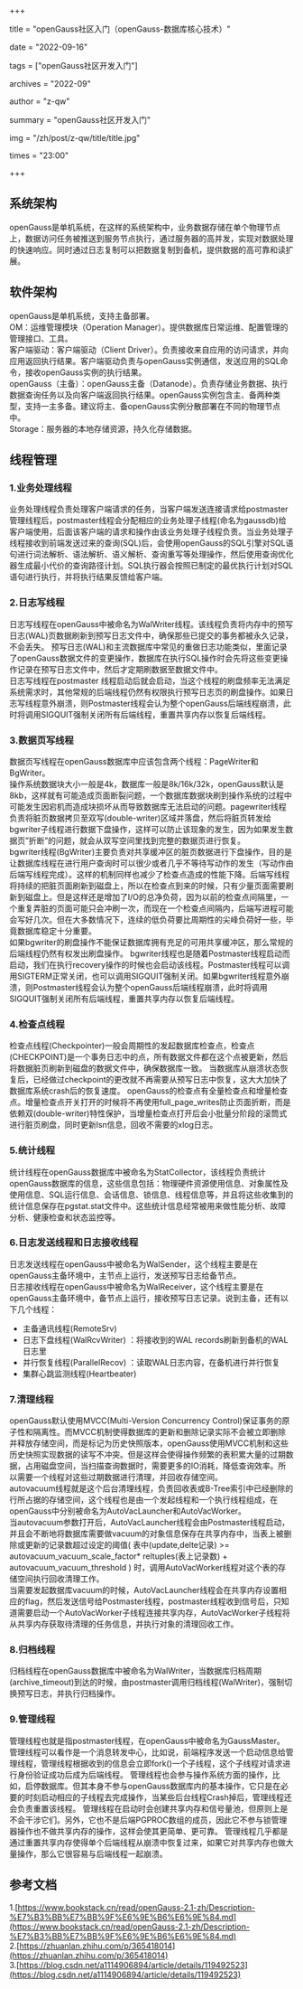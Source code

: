 +++

title = "openGauss社区入门（openGauss-数据库核心技术）" 

date = "2022-09-16" 

tags = ["openGauss社区开发入门"] 

archives = "2022-09" 

author = "z-qw" 

summary = "openGauss社区开发入门" 

img = "/zh/post/z-qw/title/title.jpg"  

times = "23:00" 

+++
## 系统架构
openGauss是单机系统，在这样的系统架构中，业务数据存储在单个物理节点上，数据访问任务被推送到服务节点执行，通过服务器的高并发，实现对数据处理的快速响应。同时通过日志复制可以把数据复制到备机，提供数据的高可靠和读扩展。
## 软件架构
openGauss是单机系统，支持主备部署。<br />OM：运维管理模块（Operation Manager）。提供数据库日常运维、配置管理的管理接口、工具。<br />客户端驱动：客户端驱动（Client Driver）。负责接收来自应用的访问请求，并向应用返回执行结果。客户端驱动负责与openGauss实例通信，发送应用的SQL命令，接收openGauss实例的执行结果。<br />openGauss（主备）：openGauss主备（Datanode）。负责存储业务数据、执行数据查询任务以及向客户端返回执行结果。openGauss实例包含主、备两种类型，支持一主多备。建议将主、备openGauss实例分散部署在不同的物理节点中。<br />Storage：服务器的本地存储资源，持久化存储数据。
## 线程管理
### 1.**业务处理线程**
业务处理线程负责处理客户端请求的任务，当客户端发送连接请求给postmaster管理线程后，postmaster线程会分配相应的业务处理子线程(命名为gaussdb)给客户端使用，后面该客户端的请求和操作由该业务处理子线程负责。当业务处理子线程接收到前端发送过来的查询(SQL)后，会使用openGauss的SQL引擎对SQL语句进行词法解析、语法解析、语义解析、查询重写等处理操作，然后使用查询优化器生成最小代价的查询路径计划。SQL执行器会按照已制定的最优执行计划对SQL语句进行执行，并将执行结果反馈给客户端。
### 2.**日志写线程**
日志写线程在openGauss中被命名为WalWriter线程。该线程负责将内存中的预写日志(WAL)页数据刷新到预写日志文件中，确保那些已提交的事务都被永久记录，不会丢失。 预写日志(WAL)和主流数据库中常见的重做日志功能类似，里面记录了openGauss数据文件的变更操作，数据库在执行SQL操作时会先将这些变更操作记录在预写日志文件中，然后才定期刷数据至数据文件中。<br />日志写线程在postmaster 线程启动后就会启动，当这个线程的刷盘频率无法满足系统需求时，其他常规的后端线程仍然有权限执行预写日志页的刷盘操作。如果日志写线程意外崩溃，则Postmaster线程会认为整个openGauss后端线程崩溃，此时将调用SIGQUIT强制关闭所有后端线程，重置共享内存以恢复后端线程。
### 3.数据页写线程
数据页写线程在openGauss数据库中应该包含两个线程：PageWriter和BgWriter。<br />操作系统数据块大小一般是4k，数据库一般是8k/16k/32k，openGauss默认是8kb，这样就有可能造成页面断裂问题，一个数据库数据块刷到操作系统的过程中可能发生因宕机而造成块损坏从而导致数据库无法启动的问题。pagewriter线程负责将脏页数据拷贝至双写(double-writer)区域并落盘，然后将脏页转发给bgwriter子线程进行数据下盘操作，这样可以防止该现象的发生，因为如果发生数据页”折断”的问题，就会从双写空间里找到完整的数据页进行恢复。<br />bgwriter线程(BgWriter)主要负责对共享缓冲区的脏页数据进行下盘操作，目的是让数据库线程在进行用户查询时可以很少或者几乎不等待写动作的发生（写动作由后端写线程完成）。这样的机制同样也减少了检查点造成的性能下降。后端写线程将持续的把脏页面刷新到磁盘上，所以在检查点到来的时候，只有少量页面需要刷新到磁盘上。但是这样还是增加了I/O的总净负荷，因为以前的检查点间隔里，一个重复弄脏的页面可能只会冲刷一次，而现在一个检查点间隔内，后端写进程可能会写好几次。但在大多数情况下，连续的低负荷要比周期性的尖峰负荷好一些，毕竟数据库稳定十分重要。<br />如果bgwriter的刷盘操作不能保证数据库拥有充足的可用共享缓冲区，那么常规的后端线程仍然有权发出刷盘操作。 bgwriter线程也是随着Postmaster线程启动而启动，我们在执行recovery操作的时候也会启动该线程。Postmaster线程可以调用SIGTERM正常关闭，也可以调用SIGQUIT强制关闭。如果bgwriter线程意外崩溃，则Postmaster线程会认为整个openGauss后端线程崩溃，此时将调用SIGQUIT强制关闭所有后端线程，重置共享内存以恢复后端线程。
### 4.检查点线程
检查点线程(Checkpointer)一般会周期性的发起数据库检查点，检查点(CHECKPOINT)是一个事务日志中的点，所有数据文件都在这个点被更新，然后将数据脏页刷新到磁盘的数据文件中，确保数据库一致。 当数据库从崩溃状态恢复后，已经做过checkpoint的更改就不再需要从预写日志中恢复，这大大加快了数据库系统crash后的恢复速度。 openGauss的检查点有全量检查点和增量检查点。增量检查点开关打开的时候将不再使用full_page_writes防止页面折断，而是依赖双(double-writer)特性保护，当增量检查点打开后会小批量分阶段的滚筒式进行脏页刷盘，同时更新lsn信息，回收不需要的xlog日志。
### 5.统计线程
统计线程在openGauss数据库中被命名为StatCollector，该线程负责统计openGauss数据库的信息，这些信息包括：物理硬件资源使用信息、对象属性及使用信息、SQL运行信息、会话信息、锁信息、线程信息等，并且将这些收集到的统计信息保存在pgstat.stat文件中。这些统计信息经常被用来做性能分析、故障分析、健康检查和状态监控等。
### 6.日志发送线程和日志接收线程
日志发送线程在openGauss中被命名为WalSender，这个线程主要是在openGauss主备环境中，主节点上运行，发送预写日志给备节点。<br />日志接收线程在openGauss中被命名为WalReceiver，这个线程主要是在openGauss主备环境中，备节点上运行，接收预写日志记录。说到主备，还有以下几个线程：

- 主备通讯线程(RemoteSrv)
- 日志下盘线程(WalRcvWriter) ：将接收到的WAL records刷新到备机的WAL日志里
- 并行恢复线程(ParallelRecov) ：读取WAL日志内容，在备机进行并行恢复
- 集群心跳监测线程(Heartbeater)
### 7.清理线程
openGauss默认使用MVCC(Multi-Version Concurrency Control)保证事务的原子性和隔离性。而MVCC机制使得数据库的更新和删除记录实际不会被立即删除并释放存储空间，而是标记为历史快照版本，openGauss使用MVCC机制和这些历史快照实现数据的读写不冲突。但是这样会使得操作频繁的表积累大量的过期数据，占用磁盘空间，当扫描查询数据时，需要更多的IO消耗，降低查询效率。所以需要一个线程对这些过期数据进行清理，并回收存储空间。<br />autovacuum线程就是这个后台清理线程，负责回收表或B-Tree索引中已经删除的行所占据的存储空间，这个线程也是由一个发起线程和一个执行线程组成，在openGauss中分别被命名为AutoVacLauncher和AutoVacWorker。<br />当autovacuum参数打开后，AutoVacLauncher线程会由Postmaster线程启动，并且会不断地将数据库需要做vacuum的对象信息保存在共享内存中，当表上被删除或更新的记录数超过设定的阈值( 表中(update,delte记录) >= autovacuum_vacuum_scale_factor* reltuples(表上记录数) + autovacuum_vacuum_threshold ) 时，调用AutoVacWorker线程对这个表的存储空间执行回收清理工作。<br />当需要发起数据库vacuum的时候，AutoVacLauncher线程会在共享内存设置相应的flag，然后发送信号给Postmaster线程，postmaster线程收到信号后，只知道需要启动一个AutoVacWorker子线程连接共享内存，AutoVacWorker子线程将从共享内存获取待清理的任务信息，并执行对象的清理回收工作。
### 8.归档线程
归档线程在openGauss数据库中被命名为WalWriter，当数据库归档周期(archive_timeout)到达的时候，由postmaster调用归档线程(WalWriter)，强制切换预写日志，并执行归档操作。
### 9.管理线程
管理线程也就是指postmaster线程，在openGauss中被命名为GaussMaster。<br />管理线程可以看作是一个消息转发中心，比如说，前端程序发送一个启动信息给管理线程，管理线程根据收到的信息会立即fork()一个子线程，这个子线程对请求进行身份验证成功后成为后端线程。 管理线程也会参与操作系统方面的操作，比如，启停数据库。但其本身不参与openGauss数据库内的基本操作，它只是在必要的时刻启动相应的子线程去完成操作，当某些后台线程Crash掉后，管理线程还会负责重置该线程。 管理线程在启动时会创建共享内存和信号量池，但原则上是不会干涉它们。另外，它也不是后端PGPROC数组的成员，因此它不参与锁管理器操作也不做共享内存的操作，这样会使其更简单、更可靠。 管理线程几乎都是通过重置共享内存使得单个后端线程从崩溃中恢复过来，如果它对共享内存也做大量操作，那么它很容易与后端线程一起崩溃。
## 参考文档
1.[https://www.bookstack.cn/read/openGauss-2.1-zh/Description-%E7%B3%BB%E7%BB%9F%E6%9E%B6%E6%9E%84.md](https://www.bookstack.cn/read/openGauss-2.1-zh/Description-%E7%B3%BB%E7%BB%9F%E6%9E%B6%E6%9E%84.md)<br />2.[https://zhuanlan.zhihu.com/p/365418014](https://zhuanlan.zhihu.com/p/365418014)<br />3.[https://blog.csdn.net/a1114906894/article/details/119492523](https://blog.csdn.net/a1114906894/article/details/119492523)
